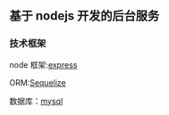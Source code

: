 ## 基于 nodejs 开发的后台服务

### 技术框架

node 框架:[express](https://www.expressjs.com.cn/)

ORM:[Sequelize](https://sequelize.org/)

数据库：[mysql](https://www.mysqlzh.com/)
